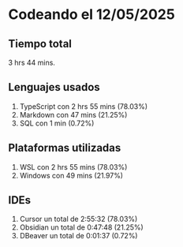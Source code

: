 # Codeando el 12/05/2025

## Tiempo total
3 hrs 44 mins.

## Lenguajes usados
1. TypeScript con 2 hrs 55 mins (78.03%)
1. Markdown con 47 mins (21.25%)
1. SQL con 1 min (0.72%)

## Plataformas utilizadas
1. WSL con 2 hrs 55 mins (78.03%)
1. Windows con 49 mins (21.97%)

## IDEs
1. Cursor un total de 2:55:32 (78.03%)
1. Obsidian un total de 0:47:48 (21.25%)
1. DBeaver un total de 0:01:37 (0.72%)
